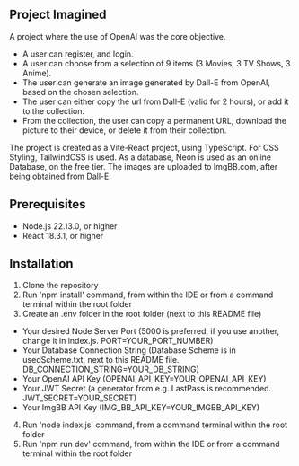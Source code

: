 ## Project Imagined
A project where the use of OpenAI was the core objective.

- A user can register, and login.
- A user can choose from a selection of 9 items (3 Movies, 3 TV Shows, 3 Anime).
- The user can generate an image generated by Dall-E from OpenAI, based on the chosen selection.
- The user can either copy the url from Dall-E (valid for 2 hours), or add it to the collection.
- From the collection, the user can copy a permanent URL, download the picture to their device, or delete it from their collection.

The project is created as a Vite-React project, using TypeScript. For CSS Styling, TailwindCSS is used. As a database, Neon is used as an online Database, on the free tier. The images are uploaded to ImgBB.com, after being obtained from Dall-E.

## Prerequisites
- Node.js 22.13.0, or higher
- React 18.3.1, or higher

## Installation
1. Clone the repository
2. Run 'npm install' command, from within the IDE or from a command terminal within the root folder
3. Create an .env folder in the root folder (next to this README file)
- Your desired Node Server Port (5000 is preferred, if you use another, change it in index.js. PORT=YOUR_PORT_NUMBER)
- Your Database Connection String (Database Scheme is in usedScheme.txt, next to this README file. DB_CONNECTION_STRING=YOUR_DB_STRING)
- Your OpenAI API Key (OPENAI_API_KEY=YOUR_OPENAI_API_KEY)
- Your JWT Secret (a generator from e.g. LastPass is recommended. JWT_SECRET=YOUR_SECRET)
- Your ImgBB API Key (IMG_BB_API_KEY=YOUR_IMGBB_API_KEY)
4. Run 'node index.js' command, from a command terminal within the root folder
5. Run 'npm run dev' command, from within the IDE or from a command terminal within the root folder